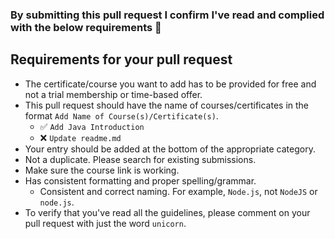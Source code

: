<!-- Congrats on contributing to awesome-certificates ! 🎉 -->

### By submitting this pull request I confirm I've read and complied with the below requirements 🖖

## Requirements for your pull request
- The certificate/course you want to add has to be provided for free and not a trial membership or time-based offer. 
- This pull request should have the name of courses/certificates in the format `Add Name of Course(s)/Certificate(s)`.
	- ✅ `Add Java Introduction`
	- ❌ `Update readme.md`
- Your entry should be added at the bottom of the appropriate category.
- Not a duplicate. Please search for existing submissions.
- Make sure the course link is working.
- Has consistent formatting and proper spelling/grammar.
	- Consistent and correct naming. For example, `Node.js`, not `NodeJS` or `node.js`.
- To verify that you've read all the guidelines, please comment on your pull request with just the word `unicorn`.

